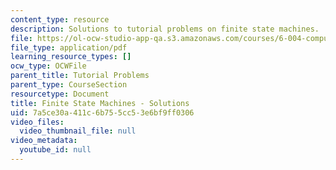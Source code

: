 ```yaml
---
content_type: resource
description: Solutions to tutorial problems on finite state machines.
file: https://ol-ocw-studio-app-qa.s3.amazonaws.com/courses/6-004-computation-structures-spring-2009/7a5ce30a411c6b755cc53e6bf9ff0306_MIT6004s09tutor07sol.pdf
file_type: application/pdf
learning_resource_types: []
ocw_type: OCWFile
parent_title: Tutorial Problems
parent_type: CourseSection
resourcetype: Document
title: Finite State Machines - Solutions
uid: 7a5ce30a-411c-6b75-5cc5-3e6bf9ff0306
video_files:
  video_thumbnail_file: null
video_metadata:
  youtube_id: null
---
```

